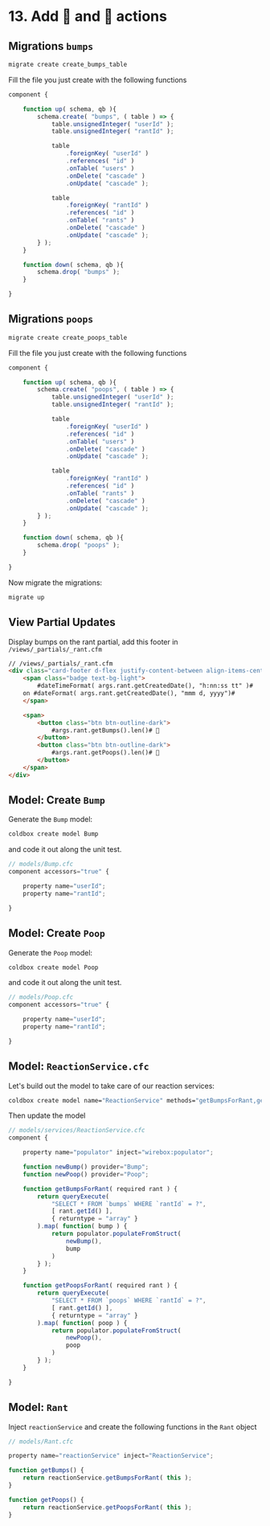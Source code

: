 # 13. Add 👊 and 💩 actions

## Migrations `bumps`

```bash
migrate create create_bumps_table
```

Fill the file you just create with the following functions

```js
component {

	function up( schema, qb ){
		schema.create( "bumps", ( table ) => {
			table.unsignedInteger( "userId" );
			table.unsignedInteger( "rantId" );

			table
				.foreignKey( "userId" )
				.references( "id" )
				.onTable( "users" )
				.onDelete( "cascade" )
				.onUpdate( "cascade" );

			table
				.foreignKey( "rantId" )
				.references( "id" )
				.onTable( "rants" )
				.onDelete( "cascade" )
				.onUpdate( "cascade" );
		} );
	}

	function down( schema, qb ){
		schema.drop( "bumps" );
	}

}
```

## Migrations `poops`

```bash
migrate create create_poops_table
```

Fill the file you just create with the following functions

```js
component {

	function up( schema, qb ){
		schema.create( "poops", ( table ) => {
			table.unsignedInteger( "userId" );
			table.unsignedInteger( "rantId" );

			table
				.foreignKey( "userId" )
				.references( "id" )
				.onTable( "users" )
				.onDelete( "cascade" )
				.onUpdate( "cascade" );

			table
				.foreignKey( "rantId" )
				.references( "id" )
				.onTable( "rants" )
				.onDelete( "cascade" )
				.onUpdate( "cascade" );
		} );
	}

	function down( schema, qb ){
		schema.drop( "poops" );
	}

}
```

Now migrate the migrations:

```bash
migrate up
```

## View Partial Updates

Display bumps on the rant partial, add this footer in `/views/_partials/_rant.cfm`

```html
// /views/_partials/_rant.cfm
<div class="card-footer d-flex justify-content-between align-items-center">
    <span class="badge text-bg-light">
        #dateTimeFormat( args.rant.getCreatedDate(), "h:nn:ss tt" )#
    on #dateFormat( args.rant.getCreatedDate(), "mmm d, yyyy")#
    </span>

    <span>
        <button class="btn btn-outline-dark">
            #args.rant.getBumps().len()# 👊
        </button>
        <button class="btn btn-outline-dark">
            #args.rant.getPoops().len()# 💩
        </button>
    </span>
</div>
```

## Model: Create `Bump`

Generate the `Bump` model:

```bash
coldbox create model Bump
```

and code it out along the unit test.

```js
// models/Bump.cfc
component accessors="true" {

    property name="userId";
    property name="rantId";

}
```

## Model: Create `Poop`

Generate the `Poop` model:

```bash
coldbox create model Poop
```

and code it out along the unit test.

```js
// models/Poop.cfc
component accessors="true" {

    property name="userId";
    property name="rantId";

}
```

## Model: `ReactionService.cfc`

Let's build out the model to take care of our reaction services:

```bash
coldbox create model name="ReactionService" methods="getBumpsForRant,getPoopsForRant"
```

Then update the model

```js
// models/services/ReactionService.cfc
component {

    property name="populator" inject="wirebox:populator";

    function newBump() provider="Bump";
    function newPoop() provider="Poop";

    function getBumpsForRant( required rant ) {
        return queryExecute(
            "SELECT * FROM `bumps` WHERE `rantId` = ?",
            [ rant.getId() ],
            { returntype = "array" }
        ).map( function( bump ) {
            return populator.populateFromStruct(
                newBump(),
                bump
            )
        } );
    }

    function getPoopsForRant( required rant ) {
        return queryExecute(
            "SELECT * FROM `poops` WHERE `rantId` = ?",
            [ rant.getId() ],
            { returntype = "array" }
        ).map( function( poop ) {
            return populator.populateFromStruct(
                newPoop(),
                poop
            )
        } );
    }

}
```

## Model: `Rant`

Inject `reactionService` and create the following functions in the `Rant` object

```js
// models/Rant.cfc

property name="reactionService" inject="ReactionService";

function getBumps() {
    return reactionService.getBumpsForRant( this );
}

function getPoops() {
    return reactionService.getPoopsForRant( this );
}
```
